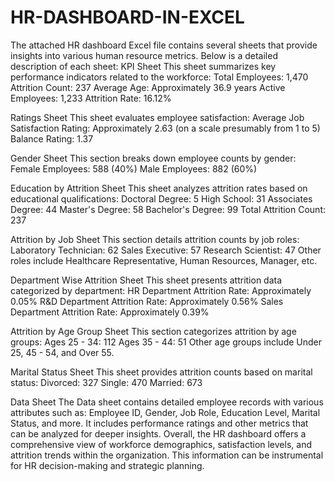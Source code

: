 # HR-DASHBOARD-IN-EXCEL


The attached HR dashboard Excel file contains several sheets that provide insights into various human resource metrics. Below is a detailed description of each sheet:
KPI Sheet
This sheet summarizes key performance indicators related to the workforce:
Total Employees: 1,470
Attrition Count: 237
Average Age: Approximately 36.9 years
Active Employees: 1,233
Attrition Rate: 16.12%

Ratings Sheet
This sheet evaluates employee satisfaction:
Average Job Satisfaction Rating: Approximately 2.63 (on a scale presumably from 1 to 5)
Balance Rating: 1.37


Gender Sheet
This section breaks down employee counts by gender:
Female Employees: 588 (40%)
Male Employees: 882 (60%)


Education by Attrition Sheet
This sheet analyzes attrition rates based on educational qualifications:
Doctoral Degree: 5
High School: 31
Associates Degree: 44
Master's Degree: 58
Bachelor's Degree: 99
Total Attrition Count: 237


Attrition by Job Sheet
This section details attrition counts by job roles:
Laboratory Technician: 62
Sales Executive: 57
Research Scientist: 47
Other roles include Healthcare Representative, Human Resources, Manager, etc.


Department Wise Attrition Sheet
This sheet presents attrition data categorized by department:
HR Department Attrition Rate: Approximately 0.05%
R&D Department Attrition Rate: Approximately 0.56%
Sales Department Attrition Rate: Approximately 0.39%


Attrition by Age Group Sheet
This section categorizes attrition by age groups:
Ages 25 - 34: 112
Ages 35 - 44: 51
Other age groups include Under 25, 45 - 54, and Over 55.


Marital Status Sheet
This sheet provides attrition counts based on marital status:
Divorced: 327
Single: 470
Married: 673


Data Sheet
The Data sheet contains detailed employee records with various attributes such as:
Employee ID, Gender, Job Role, Education Level, Marital Status, and more.
It includes performance ratings and other metrics that can be analyzed for deeper insights.
Overall, the HR dashboard offers a comprehensive view of workforce demographics, satisfaction levels, and attrition trends within the organization. This information can be instrumental for HR decision-making and strategic planning.
